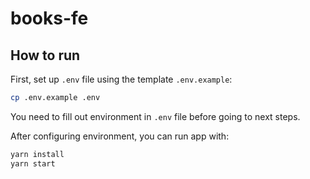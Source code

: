 # books-fe
## How to run

First, set up `.env` file using the template `.env.example`:

```bash
cp .env.example .env
```

You need to fill out environment in `.env` file before going to next steps.

After configuring environment, you can run app with:

```bash
yarn install
yarn start
```